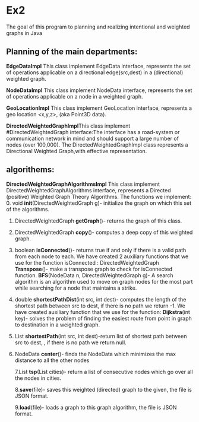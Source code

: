 # Ex2
The goal of this program to planning and realizing intentional and weighted graphs in Java

## Planning of the main departments:
**EdgeDataImpl**  This class implement EdgeData interface, represents the set of operations applicable on a directional edge(src,dest) in a (directional) weighted graph.

**NodeDataImpl**  This class implement NodeData interface, represents the set of operations applicable on a node in a weighted graph.

**GeoLocationImpl** This class implement GeoLocation interface, represents a geo location <x,y,z>, (aka Point3D data).

**DirectedWeightedGraphImpl**This class implement #DirectedWeightedGraph interface:The interface has a road-system or communication network in mind and should support a large number of nodes (over 100,000).
The DirectedWeightedGraphImpl class represents a Directional Weighted Graph,with effective representation.

## algorithems:

**DirectedWeightedGraphAlgorithmsImpl** This class implement DirectedWeightedGraphAlgorithms interface, represents a Directed (positive) Weighted Graph Theory Algorithms.
The functions we implement:
0. void **init**(DirectedWeightedGraph g)- initialize the graph on which this set of the algorithms.
1. DirectedWeightedGraph **getGraph**()- returns the graph of this class.
2. DirectedWeightedGraph  **copy**()- computes a deep copy of this weighted graph.
3. boolean  **isConnected**()- returns true if and only if there is a valid path from each node to each.
    We have created 2 auxiliary functions that we use for the function isConnected :
   DirectedWeightedGraph **Transpose**()- make a transpose graph to check for isConnected function.
   **BFS**(NodeData n, DirectedWeightedGraph g)- A search algorithm is an algorithm used to move on graph nodes for the most part while searching for a node that maintains a         strike.
   
4. double **shortestPathDist**(int src, int dest)- computes the length of the shortest path between src to dest, if there is no path we return -1.
    We have created auxiliary function that we use for the function:
    **Dijkstra**(int key)- solves the problem of finding the easiest route from point in graph to destination in a weighted graph.

5. List<NodeData> **shortestPath**(int src, int dest)-return list of shortest path between src to dest, , if there is no path we return null.
6. NodeData **center**()- finds the NodeData which minimizes the max distance to all the other nodes
    
   7.List<NodeData> **tsp**(List<NodeData> cities)- return a list of consecutive nodes which go over all the nodes in cities.

   8.**save**(file)- saves this weighted (directed) graph to the given, the file is JSON format.
   
   9.**load**(file)- loads a graph to this graph algorithm, the file is JSON format.
 
